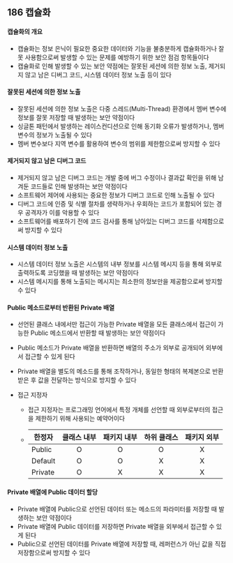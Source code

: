 ## 186 캡슐화

#### 캡슐화의 개요

- 캡슐화는 정보 은닉이 필요한 중요한 데이터와 기능을 불충분하게 캡슐화하거나 잘못 사용함으로써 발생할 수 있는 문제를 예방하기 위한 보안 점검 항목들이다
- 캡슐화로 인해 발생할 수 있는 보안 약점에는 잘못된 세션에 의한 정보 노출, 제거되지 않고 남은 디버그 코드, 시스템 데이터 정보 노출 등이 있다



#### 잘못된 세션에 의한 정보 노출

- 잘못된 세션에 의한 정보 노출은 다중 스레드(Multi-Thread) 환경에서 멤버 변수에 정보를 잘못 저장할 때 발생하는 보안 약점이다
- 싱글톤 패턴에서 발생하는 레이스컨디션으로 인해 동기화 오류가 발생하거나, 멤버 변수의 정보가 노출될 수 있다
- 멤버 변수보다 지역 변수를 활용하여 변수의 범위를 제한함으로써 방지할 수 있다



#### 제거되지 않고 남은 디버그 코드

- 제거되지 않고 남은 디버그 코드는 개발 중에 버그 수정이나 결과값 확인을 위해 남겨둔 코드들로 인해 발생하는 보안 약점이다
- 소프트웨어 제어에 사용되는 중요한 정보가 디버그 코드로 인해 노출될 수 있다
- 디버그 코드에 인증 및 식별 절차를 생략하거나 우회하는 코드가 포함되어 있는 경우 공격자가 이를 악용할 수 있다
- 소프트웨어를 배포하기 전에 코드 검사를 통해 남아있는 디버그 코드를 삭제함으로써 방지할 수 있다



#### 시스템 데이터 정보 노출

- 시스템 데이터 정보 노출은 시스템의 내부 정보를 시스템 메시지 등을 통해 외부로 출력하도록 코딩했을 때 발생하는 보안 약점이다
- 시스템 메시지를 통해 노출되는 메시지는 최소한의 정보만을 제공함으로써 방지할 수 있다



#### Public 메소드로부터 반환된 Private 배열

- 선언된 클래스 내에서만 접근이 가능한 Private 배열을 모든 클래스에서 접근이 가능한 Public 메소드에서 반환할 때 발생하는 보안 약점이다

- Public 메소드가 Private 배열을 반환하면 배열의 주소가 외부로 공개되어 외부에서 접근할 수 있게 된다

- Private 배열을 별도의 메소드를 통해 조작하거나, 동일한 형태의 복제본으로 반환받은 후 값을 전달하는 방식으로 방지할 수 있다

- 접근 지정자

  - 접근 지정자는 프로그래밍 언어에서 특정 개체를 선언할 때 외부로부터의 접근을 제한하기 위해 사용되는 예약어이다

  - | 한정자  | 클래스 내부 | 패키지 내부 | 하위 클래스 | 패키지 외부 |
    | ------- | :---------: | :---------: | :---------: | :---------: |
    | Public  |      O      |      O      |      O      |      X      |
    | Default |      O      |      O      |      X      |      X      |
    | Private |      O      |      X      |      X      |      X      |



#### Private 배열에 Public 데이터 할당

- Private 배열에 Public으로 선언된 데이터 또는 메소드의 파라미터를 저장할 때 발생하는 보안 약점이다
- Private 배열에 Public 데이터를 저장하면 Private 배열을 외부에서 접근할 수 있게 된다
- Public으로 선언된 데이터를 Private 배열에 저장할 때, 레퍼런스가 아닌 값을 직접 저장함으로써 방지할 수 있다